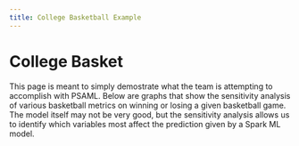 ```yaml
---
title: College Basketball Example
---
```

# College Basket

This page is meant to simply demostrate what the team is attempting to accomplish with PSAML. Below are graphs that show the sensitivity analysis of various basketball metrics on winning or losing a given basketball game. The model itself may not be very good, but the sensitivity analysis allows us to identify which variables most affect the prediction given by a Spark ML model.


